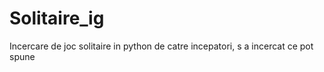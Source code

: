 # Solitaire_ig
Incercare de joc solitaire in python de catre incepatori, s a incercat ce pot spune

